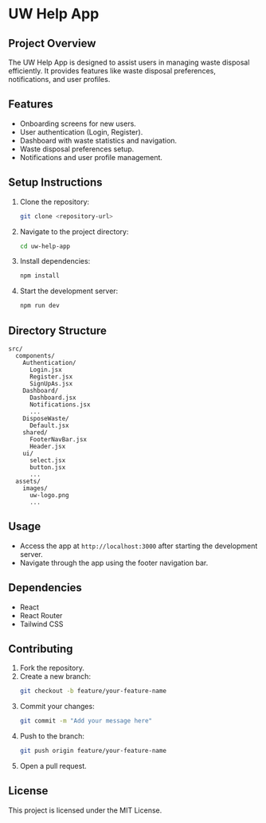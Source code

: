 # UW Help App

## Project Overview

The UW Help App is designed to assist users in managing waste disposal efficiently. It provides features like waste disposal preferences, notifications, and user profiles.

## Features

- Onboarding screens for new users.
- User authentication (Login, Register).
- Dashboard with waste statistics and navigation.
- Waste disposal preferences setup.
- Notifications and user profile management.

## Setup Instructions

1. Clone the repository:
   ```bash
   git clone <repository-url>
   ```
2. Navigate to the project directory:
   ```bash
   cd uw-help-app
   ```
3. Install dependencies:
   ```bash
   npm install
   ```
4. Start the development server:
   ```bash
   npm run dev
   ```

## Directory Structure

```
src/
  components/
    Authentication/
      Login.jsx
      Register.jsx
      SignUpAs.jsx
    Dashboard/
      Dashboard.jsx
      Notifications.jsx
      ...
    DisposeWaste/
      Default.jsx
    shared/
      FooterNavBar.jsx
      Header.jsx
    ui/
      select.jsx
      button.jsx
      ...
  assets/
    images/
      uw-logo.png
      ...
```

## Usage

- Access the app at `http://localhost:3000` after starting the development server.
- Navigate through the app using the footer navigation bar.

## Dependencies

- React
- React Router
- Tailwind CSS

## Contributing

1. Fork the repository.
2. Create a new branch:
   ```bash
   git checkout -b feature/your-feature-name
   ```
3. Commit your changes:
   ```bash
   git commit -m "Add your message here"
   ```
4. Push to the branch:
   ```bash
   git push origin feature/your-feature-name
   ```
5. Open a pull request.

## License

This project is licensed under the MIT License.
